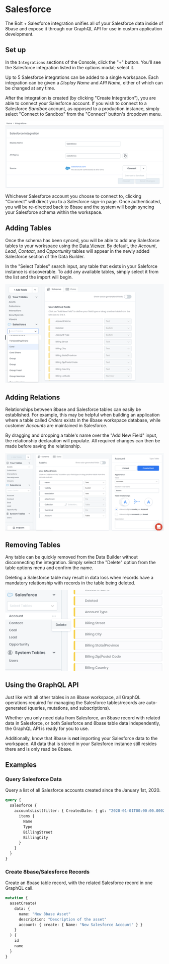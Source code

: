 # Salesforce

The Bolt + Salesforce integration unifies all of your Salesforce data inside of 8base and expose it through our GraphQL API for use in custom application development.

## Set up

In the `Integrations` sections of the Console, click the "+" button. You'll see the Salesforce integration listed in the options modal; select it.

Up to 5 Salesforce integrations can be added to a single workspace. Each integration can be given a _Display Name_ and _API Name_, either of which can be changed at any time.

After the integration is created (by clicking "Create Integration"), you are able to connect your Salesforce account. If you wish to connect to a Salesforce _Sandbox_ account, as opposed to a production instance, simply select "Connect to Sandbox" from the "Connect" button's dropdown menu.

![Connect Salesforce account to 8base workspace](../../images/connect-salesforce-instance.png)

Whichever Salesforce account you choose to connect to, clicking "Connect" will direct you to a Salesforce sign-in page. Once authenticated, you will be re-directed back to 8base and the system will begin syncing your Salesforce schema within the workspace.

## Adding Tables

Once the schema has been synced, you will be able to add any Salesforce tables to your workspace using the [Data Viewer](/docs/8base-console/platform-tools/data-viewer). By default, the _Account_, _Lead_, _Contact_, and _Opportunity_ tables will appear in the newly added Salesforce section of the Data Builder.

In the "Select Tables" search input, any table that exists in your Saleforce instance is discoverable. To add any available tables, simply select it from the list and the import will begin.

![Adding Salesforce tables to 8base workspace](../../images/adding-sf-tables.png)

## Adding Relations

Relationships between 8base and Salesforce tables can easily be established. For example, this may be helpful when building an application where a table called _Orders_ exists in the 8base workspace database, while customer _Accounts_ are maintained in Salesforce.

By dragging and dropping a table's name over the "Add New Field" input, the relationship declaration will populate. All required changes can then be made before saving the relationship.

![Adding Salesforce relations to 8base tables](../../images/salesforce-relations-8base.png)

## Removing Tables

Any table can be quickly removed from the Data Builder without disconnecting the integration. Simply select the "Delete" option from the table options menu and confirm the name.

Deleting a Salesforce table may result in data loss when records have a mandatory relationship with records in the table being deleted.

![Delete Salesforce tables from 8base workspace](../../images/delete-sf-table.png)

## Using the GraphQL API

Just like with all other tables in an 8base workspace, all GraphQL operations required for managing the Salesforce tables/records are auto-generated (queries, mutations, and subscriptions).

Whether you only need data from Salesforce, an 8base record with related data in Salesforce, or both Salesforce and 8base table data independently, the GraphQL API is ready for you to use.

Additionally, know that 8base is **not** importing your Salesforce data to the workspace. All data that is stored in your Salesforce instance still resides there and is only read be 8base.

## Examples

### Query Salesforce Data

Query a list of all Salesforce accounts created since the January 1st, 2020.

```graphql
query {
  salesforce {
    accountsList(filter: { CreatedDate: { gt: "2020-01-01T00:00:00.000Z" } }) {
      items {
        Name
        Type
        BillingStreet
        BillingCity
      }
    }
  }
}
```

### Create 8base/Salesforce Records

Create an 8base table record, with the related Salesforce record in one GraphQL call.

```graphql
mutation {
  assetCreate(
    data: {
      name: "New 8base Asset"
      description: "Description of the asset"
      account: { create: { Name: "New Salesforce Account" } }
    }
  ) {
    id
    name
  }
}
```
